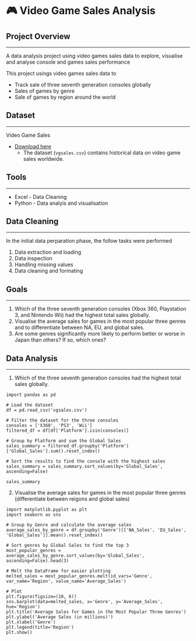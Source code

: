 # 🎮 Video Game Sales Analysis

## Project Overview
---

A data analysis project using video games sales data to explore, visualise and analyse console and games sales performance

This project usings video games sales data to 
- Track sale of three seventh generation consoles globally
- Sales of games by genre
- Sale of games by region around the world

## Dataset
---
Video Game Sales
- [Download here](https://www.kaggle.com/datasets/gregorut/videogamesales)
    - The dataset (`vgsales.csv`) contains historical data on video game sales worldwide.
 
## Tools
---
- Excel - Data Cleaning
- Python - Data analyis and visualisation

## Data Cleaning
---
In the initial data perparation phase, the follow tasks were performed 
1. Data extraction and loading
2. Data inspection
3. Handling missing values
4. Data cleaning and formating

## Goals
---
1. Which of the three seventh generation consoles (Xbox 360, Playstation 3, and Nintendo Wii) had the highest total sales globally.
2. Visualise the average sales for games in the most popular three genres and to differentiate between NA, EU, and global sales.
3. Are some genres significantly more likely to perform better or worse in Japan than others? If so, which ones?

## Data Analysis
---
1.  Which of the three seventh generation consoles had the highest total sales globally.
  
```
import pandas as pd

# Load the dataset
df = pd.read_csv('vgsales.csv')

# Filter the dataset for the three consoles
consoles = ['X360', 'PS3', 'Wii']
filtered_df = df[df['Platform'].isin(consoles)]

# Group by Platform and sum the Global Sales
sales_summary = filtered_df.groupby('Platform')['Global_Sales'].sum().reset_index()

# Sort the results to find the console with the highest sales
sales_summary = sales_summary.sort_values(by='Global_Sales', ascending=False)

sales_summary
```

2. Visualise the average sales for games in the most popular three genres (differentiate between reigons and global sales)

```
import matplotlib.pyplot as plt
import seaborn as sns

# Group by Genre and calculate the average sales
average_sales_by_genre = df.groupby('Genre')[['NA_Sales', 'EU_Sales', 'Global_Sales']].mean().reset_index()

# Sort genres by Global Sales to find the top 3
most_popular_genres = average_sales_by_genre.sort_values(by='Global_Sales', ascending=False).head(3)

# Melt the DataFrame for easier plotting
melted_sales = most_popular_genres.melt(id_vars='Genre', var_name='Region', value_name='Average_Sales')

# Plot
plt.figure(figsize=(10, 6))
sns.barplot(data=melted_sales, x='Genre', y='Average_Sales', hue='Region')
plt.title('Average Sales for Games in the Most Popular Three Genres')
plt.ylabel('Average Sales (in millions)')
plt.xlabel('Genre')
plt.legend(title='Region')
plt.show()
```

